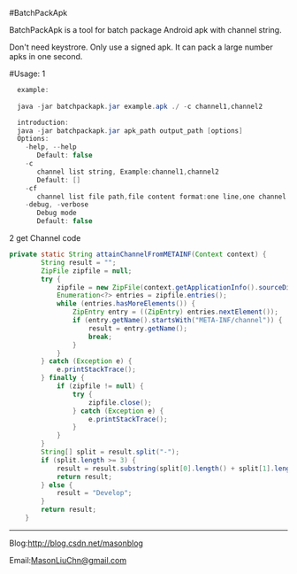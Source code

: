 #BatchPackApk

BatchPackApk is a tool for batch package Android apk with channel string.

Don't need keystrore. Only use a signed apk. It can pack a large number apks in one second.

#Usage: 
1 
```java
  example: 
  
  java -jar batchpackapk.jar example.apk ./ -c channel1,channel2

  introduction:
  java -jar batchpackapk.jar apk_path output_path [options]
  Options:
    -help, --help
       Default: false
    -c
       channel list string, Example:channel1,channel2
       Default: []
    -cf
       channel list file path,file content format:one line,one channel string
    -debug, -verbose
       Debug mode
       Default: false
```
2 get Channel code
```java
private static String attainChannelFromMETAINF(Context context) {
        String result = "";
        ZipFile zipfile = null;
        try {
            zipfile = new ZipFile(context.getApplicationInfo().sourceDir);
            Enumeration<?> entries = zipfile.entries();
            while (entries.hasMoreElements()) {
                ZipEntry entry = ((ZipEntry) entries.nextElement());
                if (entry.getName().startsWith("META-INF/channel")) {
                    result = entry.getName();
                    break;
                }
            }
        } catch (Exception e) {
            e.printStackTrace();
        } finally {
            if (zipfile != null) {
                try {
                    zipfile.close();
                } catch (Exception e) {
                    e.printStackTrace();
                }
            }
        }
        String[] split = result.split("-");
        if (split.length >= 3) {
            result = result.substring(split[0].length() + split[1].length() + 2);
            return result;
        } else {
            result = "Develop";
        }
        return result;
    }
```
-----
Blog:http://blog.csdn.net/masonblog

Email:MasonLiuChn@gmail.com
